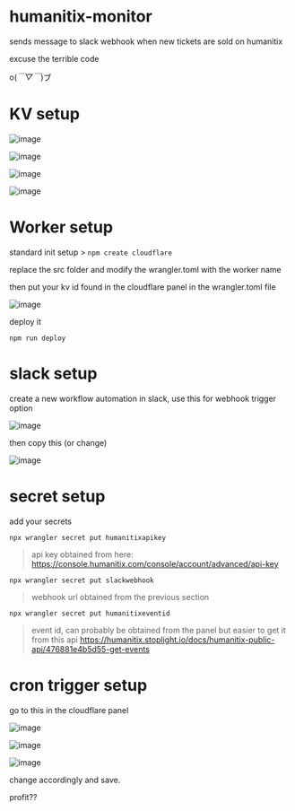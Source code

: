 # humanitix-monitor
sends message to slack webhook when new tickets are sold on humanitix

excuse the terrible code 

o(*￣▽￣*)ブ

# KV setup
![image](https://github.com/user-attachments/assets/bd5857d1-6638-4207-aa3b-5615f6558460)

![image](https://github.com/user-attachments/assets/05d8e680-9ece-4a37-a9de-785d8678c995)

![image](https://github.com/user-attachments/assets/38339b2f-caaf-4daa-a2df-117ff5b7b3ca)

![image](https://github.com/user-attachments/assets/00ca6cc2-ace6-474d-b1de-d2c0a25e5ba8)


# Worker setup
standard init setup > ```npm create cloudflare```

replace the src folder and modify the wrangler.toml with the worker name

then put your kv id found in the cloudflare panel in the wrangler.toml file

![image](https://github.com/user-attachments/assets/3a954b6d-095b-4c25-bbef-845ba3faf97f)

deploy it

```npm run deploy```

# slack setup
create a new workflow automation in slack, use this for webhook trigger option

![image](https://github.com/user-attachments/assets/906a57fb-7585-4c2a-beb1-29816f8d9217)

then copy this (or change)

![image](https://github.com/user-attachments/assets/9aada82c-6834-4b05-bfc0-14f7f5f1af3b)


# secret setup
add your secrets

```npx wrangler secret put humanitixapikey```
> api key obtained from here: https://console.humanitix.com/console/account/advanced/api-key

```npx wrangler secret put slackwebhook```
> webhook url obtained from the previous section

```npx wrangler secret put humanitixeventid```
> event id, can probably be obtained from the panel but easier to get it from this api https://humanitix.stoplight.io/docs/humanitix-public-api/476881e4b5d55-get-events


# cron trigger setup
go to this in the cloudflare panel


![image](https://github.com/user-attachments/assets/aeb0be77-423f-42f8-a002-07273b637685)

![image](https://github.com/user-attachments/assets/654f8c67-93b7-4350-8b5f-7612661ddd34)

![image](https://github.com/user-attachments/assets/037ec4bb-7c20-4648-8cf5-02a6c244e606)

change accordingly and save.

profit??





